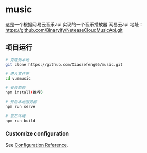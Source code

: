 # music

这是一个根据网易云音乐api 实现的一个音乐播放器
网易云api 地址：https://github.com/Binaryify/NeteaseCloudMusicApi.git
 
 ## 项目运行
``` bash
# 克隆到本地
git clone https://github.com/Xiaozefeng66/music.git

# 进入文件夹
cd vuemusic

# 安装依赖
npm install(推荐)

# 开启本地服务器
npm run serve

# 发布环境
npm run build
```




### Customize configuration
See [Configuration Reference](https://cli.vuejs.org/config/).
